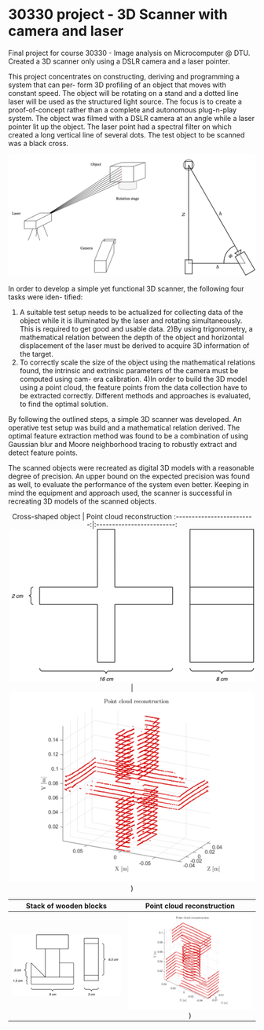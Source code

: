 # 30330 project - 3D Scanner with camera and laser
Final project for course 30330 - Image analysis on Microcomputer @ DTU. Created a 3D scanner only using a DSLR camera and a laser pointer. 


This project concentrates on constructing, deriving and programming a system that can per- form 3D profiling of an object that moves with constant speed. The object will be rotating on a stand and a dotted line laser will be used as the structured light source. The focus is to create a proof-of-concept rather than a complete and autonomous plug-n-play system. The object was filmed with a DSLR camera at an angle while a laser pointer lit up the object. The laser point had a spectral filter on which created a long vertical line of several dots. The test object to be scanned was a black cross. 

![Scanning setup](https://github.com/andreasgpetersen/30330-project---3D-Scanner-with-camera-and-laser/blob/main/report/figures/reconstruction/setup_2.png)


In order to develop a simple yet functional 3D scanner, the following four tasks were iden- tified: 
1) A suitable test setup needs to be actualized for collecting data of the object while it is illuminated by the laser and rotating simultaneously. This is required to get good and usable data. 
2)By using trigonometry, a mathematical relation between the depth of the object and horizontal displacement of the laser must be derived to acquire 3D information of the target. 
3) To correctly scale the size of the object using the mathematical relations found, the intrinsic and extrinsic parameters of the camera must be computed using cam- era calibration. 
4)In order to build the 3D model using a point cloud, the feature points from the data collection have to be extracted correctly. Different methods and approaches is evaluated, to find the optimal solution.


By following the outlined steps, a simple 3D scanner was developed. An operative test setup was build and a mathematical relation derived. The optimal feature extraction method was found to be a combination of using Gaussian blur and Moore neighborhood tracing to robustly extract and detect feature points. 

The scanned objects were recreated as digital 3D models with a reasonable degree of precision. An upper bound on the expected precision was found as well, to evaluate the performance of the system even better. Keeping in mind the equipment and approach used, the scanner is successful in recreating 3D models of the scanned objects.
<center>
Cross-shaped object       |  Point cloud reconstruction
:-------------------------:|:-------------------------:
<img src="https://github.com/andreasgpetersen/30330-project---3D-Scanner-with-camera-and-laser/blob/main/report/figures/reconstruction/crossdimensions.png" width=500px>  |  <img src="https://github.com/andreasgpetersen/30330-project---3D-Scanner-with-camera-and-laser/blob/main/report/figures/reconstruction/cross_reconstruction.png" width=500px>)

Stack of wooden blocks       |  Point cloud reconstruction
:-------------------------:|:-------------------------:
<img src="https://github.com/andreasgpetersen/30330-project---3D-Scanner-with-camera-and-laser/blob/main/report/figures/reconstruction/wooddimensions.png" width=500px>  |  <img src="https://github.com/andreasgpetersen/30330-project---3D-Scanner-with-camera-and-laser/blob/main/report/figures/reconstruction/wood_pointcloud.png" width=500px>)
 </center>
